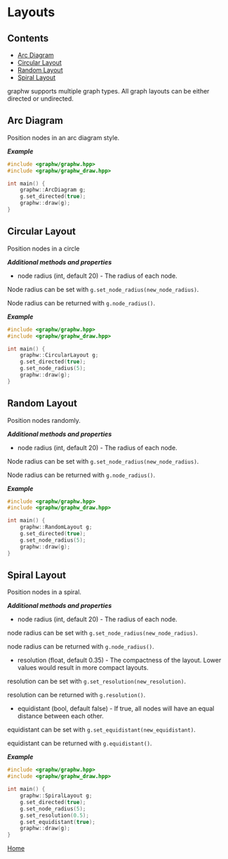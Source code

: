 # Layouts

## Contents

+ [Arc Diagram](#arc-diagram)
+ [Circular Layout](#circular-layout)
+ [Random Layout](#random-layout)
+ [Spiral Layout](#spiral-layout)

graphw supports multiple graph types. All graph layouts can be either directed or undirected.

## Arc Diagram

Position nodes in an arc diagram style.

***Example***

```cpp
#include <graphw/graphw.hpp>
#include <graphw/graphw_draw.hpp>

int main() {
    graphw::ArcDiagram g;
    g.set_directed(true);
    graphw::draw(g);
}
```

## Circular Layout

Position nodes in a circle

***Additional methods and properties***

+ node radius (int, default 20) - The radius of each node.

Node radius can be set with `g.set_node_radius(new_node_radius)`.

Node radius can be returned with `g.node_radius()`.

***Example***

```cpp
#include <graphw/graphw.hpp>
#include <graphw/graphw_draw.hpp>

int main() {
    graphw::CircularLayout g;
    g.set_directed(true);
    g.set_node_radius(5);
    graphw::draw(g);
}
```

## Random Layout

Position nodes randomly.

***Additional methods and properties***

+ node radius (int, default 20) - The radius of each node.

Node radius can be set with `g.set_node_radius(new_node_radius)`.

Node radius can be returned with `g.node_radius()`.

***Example***

```cpp
#include <graphw/graphw.hpp>
#include <graphw/graphw_draw.hpp>

int main() {
    graphw::RandomLayout g;
    g.set_directed(true);
    g.set_node_radius(5);
    graphw::draw(g);
}
```

## Spiral Layout

Position nodes in a spiral.

***Additional methods and properties***

+ node radius (int, default 20) - The radius of each node.

node radius can be set with `g.set_node_radius(new_node_radius)`.

node radius can be returned with `g.node_radius()`.

+ resolution (float, default 0.35) - The compactness of the layout. Lower values would result in more compact layouts.

resolution can be set with `g.set_resolution(new_resolution)`.

resolution can be returned with `g.resolution()`.

+ equidistant (bool, default false) - If true, all nodes will have an equal distance between each other.

equidistant can be set with `g.set_equidistant(new_equidistant)`.

equidistant can be returned with `g.equidistant()`.

***Example***

```cpp
#include <graphw/graphw.hpp>
#include <graphw/graphw_draw.hpp>

int main() {
    graphw::SpiralLayout g;
    g.set_directed(true);
    g.set_node_radius(5);
    g.set_resolution(0.5);
    g.set_equidistant(true);
    graphw::draw(g);
}
```

[Home](./readme.md)
